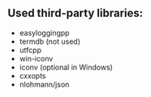 ## Used third-party libraries:

 - easyloggingpp
 - termdb (not used)
 - utfcpp
 - win-iconv
 - iconv (optional in Windows)
 - cxxopts
 - nlohmann/json
 